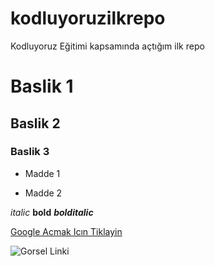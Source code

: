 # kodluyoruzilkrepo
Kodluyoruz Eğitimi kapsamında açtığım ilk repo

# Baslik 1
## Baslik 2
### Baslik 3

* Madde 1
- Madde 2

*italic* **bold** ***bolditalic***

[Google Acmak Icın Tiklayin](https://google.com)

![Gorsel Linki](https://picsum.photos/200/300)